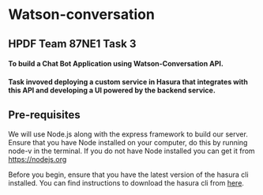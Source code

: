 # Watson-conversation
## HPDF Team 87NE1 Task 3
#### To build a Chat Bot Application using Watson-Conversation API.
#### Task invoved deploying a custom service in Hasura that integrates with this API and developing a UI powered by the backend service.

## Pre-requisites
We will use Node.js along with the express framework to build our server. Ensure that you have Node installed on your computer, do this by running node-v in the terminal. If you do not have Node installed you can get it from https://nodejs.org

Before you begin, ensure that you have the latest version of the hasura cli installed. You can find instructions to download the hasura cli from [here](https://docs.hasura.io/0.15/manual/install-hasura-cli.html).
